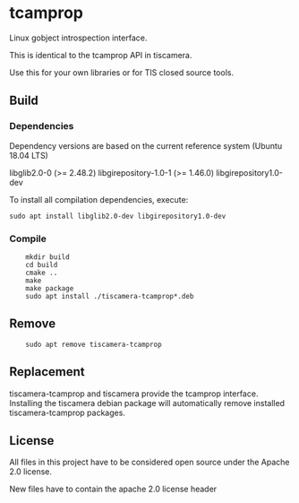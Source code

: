 # tcamprop

Linux gobject introspection interface.

This is identical to the tcamprop API in tiscamera.

Use this for your own libraries or for TIS closed source tools.

## Build

### Dependencies

Dependency versions are based on the current reference system (Ubuntu 18.04 LTS)

libglib2.0-0 (>= 2.48.2)
libgirepository-1.0-1 (>= 1.46.0)
libgirepository1.0-dev

To install all compilation dependencies, execute:

    sudo apt install libglib2.0-dev libgirepository1.0-dev

### Compile

```
    mkdir build
    cd build
    cmake ..
    make
    make package
    sudo apt install ./tiscamera-tcamprop*.deb
```

## Remove

```
    sudo apt remove tiscamera-tcamprop
```

## Replacement

tiscamera-tcamprop and tiscamera provide the tcamprop interface.
Installing the tiscamera debian package will automatically
remove installed tiscamera-tcamprop packages.

## License

All files in this project have to be considered open source under the Apache 2.0 license.

New files have to contain the apache 2.0 license header

